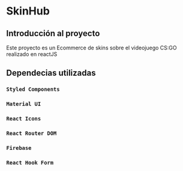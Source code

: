 # SkinHub

## Introducción al proyecto

Este proyecto es un Ecommerce de skins sobre el videojuego CS:GO realizado en reactJS

## Dependecias utilizadas

### `Styled Components`

### `Material UI`

### `React Icons`

### `React Router DOM`

### `Firebase`

### `React Hook Form`
